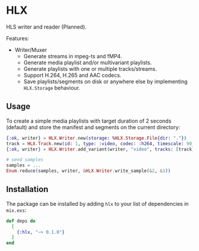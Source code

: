 # HLX

HLS writer and reader (Planned).

Features:
  * Writer/Muxer
    * Generate streams in mpeg-ts and fMP4.
    * Generate media playlist and/or multivariant playlists.
    * Generate playlists with one or multiple tracks/streams.
    * Support H.264, H.265 and AAC codecs.
    * Save playlists/segments on disk or anywhere else by implementing `HLX.Storage` behaviour.

## Usage
To create a simple media playlists with target duration of 2 seconds (default) and store the manifest and 
segments on the current directory:

```elixir
{:ok, writer} = HLX.Writer.new(storage: %HLX.Storage.File{dir: "."})
track = HLX.Track.new(id: 1, type: :video, codec: :h264, timescale: 90_000)
{:ok, writer} = HLX.Writer.add_variant(writer, "video", tracks: [track])

# send samples
samples = ...
Enum.reduce(samples, writer, &HLX.Writer.write_sample(&2, &1))
``` 

## Installation

The package can be installed by adding `hlx` to your list of dependencies in `mix.exs`:

```elixir
def deps do
  [
    {:hlx, "~> 0.1.0"}
  ]
end
```


